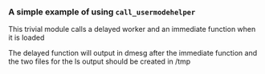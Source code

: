 ### A simple example of using `call_usermodehelper`

This trivial module calls a delayed worker and an immediate function when it is loaded

The delayed function will output in dmesg after the immediate function and the two files for the ls output should be created in /tmp
